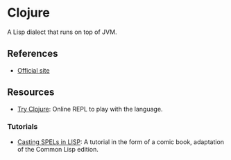 Clojure
=======

A Lisp dialect that runs on top of JVM.


References
----------

 - [Official site](https://clojure.org/)


Resources
---------

 - [Try Clojure](https://tryclojure.org/):
   Online REPL to play with the language.

### Tutorials ###

 - [Casting SPELs in LISP](http://www.lisperati.com/clojure-spels/casting.html):
   A tutorial in the form of a comic book, adaptation of the Common Lisp edition.
